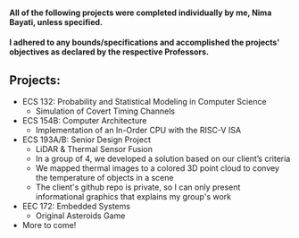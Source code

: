 #### All of the following projects were completed individually by me, Nima Bayati, unless specified.
#### I adhered to any bounds/specifications and accomplished the projects' objectives as declared by the respective Professors.

## Projects:
  - ECS 132: Probability and Statistical Modeling in Computer Science
    - Simulation of Covert Timing Channels
  - ECS 154B: Computer Architecture
    - Implementation of an In-Order CPU with the RISC-V ISA
  - ECS 193A/B: Senior Design Project
    - LiDAR & Thermal Sensor Fusion
    - In a group of 4, we developed a solution based on our client’s criteria
    - We mapped thermal images to a colored 3D point cloud to convey the temperature of objects in a scene
    - The client's github repo is private, so I can only present informational graphics that explains my group's work
  - EEC 172: Embedded Systems
    - Original Asteroids Game
  - More to come!
